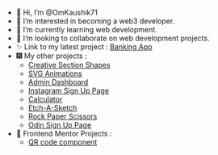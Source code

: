 - 👋 Hi, I’m @OmKaushik71
- 👀 I’m interested in becoming a web3 developer.
- 🌱 I’m currently learning web development.
- 💞️ I’m looking to collaborate on web development projects.
- ✨ Link to my latest project : [Banking App](https://omkaushik71.github.io/Banking-App/)
- 🎆 My other projects :
  -  [Creative Section Shapes](https://omkaushik71.github.io/Creative-Section-Shapes/)
  -  [SVG Animations](https://omkaushik71.github.io/Simple-SVG-Animations/)  
  -  [Admin Dashboard](https://omkaushik71.github.io/Admin-Dashboard/)
  -  [Instagram Sign Up Page](https://omkaushik71.github.io/Sign-Up-Page/)
  -  [Calculator](https://omkaushik71.github.io/Calculator-Neumorphic/)
  -  [Etch-A-Sketch](https://omkaushik71.github.io/Etch-a-Sketch/) 
  -  [Rock Paper Scissors](https://omkaushik71.github.io/Rock-Paper-Scissors/) 
  -  [Odin Sign Up Page](https://omkaushik71.github.io/Odin-Sign-Up-Page/)
- 🧩 Frontend Mentor Projects : 
  - [QR code component](https://omkaushik71.github.io/QR-Component/)
<!---
OmKaushik71/OmKaushik71 is a ✨ special ✨ repository because its `README.md` (this file) appears on your GitHub profile.
You can click the Preview link to take a look at your changes.
--->
